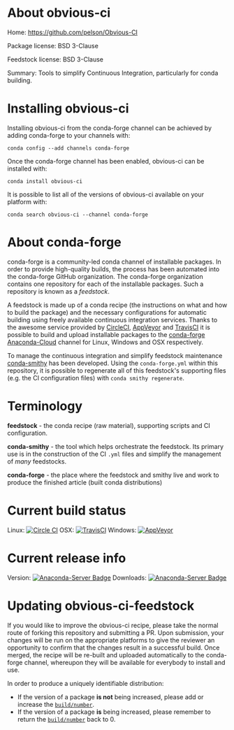 About obvious-ci
================

Home: https://github.com/pelson/Obvious-CI

Package license: BSD 3-Clause

Feedstock license: BSD 3-Clause

Summary: Tools to simplify Continuous Integration, particularly for conda building.



Installing obvious-ci
=====================

Installing obvious-ci from the conda-forge channel can be achieved by adding conda-forge to your channels with:

```
conda config --add channels conda-forge
```

Once the conda-forge channel has been enabled, obvious-ci can be installed with:

```
conda install obvious-ci
```

It is possible to list all of the versions of obvious-ci available on your platform with:

```
conda search obvious-ci --channel conda-forge
```


About conda-forge
=================

conda-forge is a community-led conda channel of installable packages.
In order to provide high-quality builds, the process has been automated into the
conda-forge GitHub organization. The conda-forge organization contains one repository 
for each of the installable packages. Such a repository is known as a *feedstock*.

A feedstock is made up of a conda recipe (the instructions on what and how to build
the package) and the necessary configurations for automatic building using freely
available continuous integration services. Thanks to the awesome service provided by
[CircleCI](https://circleci.com/), [AppVeyor](http://www.appveyor.com/)
and [TravisCI](https://travis-ci.org/) it is possible to build and upload installable
packages to the [conda-forge](https://anaconda.org/conda-forge)
[Anaconda-Cloud](http://docs.anaconda.org/) channel for Linux, Windows and OSX respectively.

To manage the continuous integration and simplify feedstock maintenance
[conda-smithy](http://github.com/conda-forge/conda-smithy) has been developed.
Using the ``conda-forge.yml`` within this repository, it is possible to regenerate all of
this feedstock's supporting files (e.g. the CI configuration files) with ``conda smithy regenerate``.


Terminology
===========

**feedstock** - the conda recipe (raw material), supporting scripts and CI configuration.

**conda-smithy** - the tool which helps orchestrate the feedstock.
                   Its primary use is in the construction of the CI ``.yml`` files
                   and simplify the management of *many* feedstocks.

**conda-forge** - the place where the feedstock and smithy live and work to
                  produce the finished article (built conda distributions)

Current build status
====================
Linux: [![Circle CI](https://circleci.com/gh/conda-forge/obvious-ci-feedstock.svg?style=svg)](https://circleci.com/gh/conda-forge/obvious-ci-feedstock)
OSX: [![TravisCI](https://travis-ci.org/conda-forge/obvious-ci-feedstock.svg?branch=master)](https://travis-ci.org/conda-forge/obvious-ci-feedstock) 
Windows: [![AppVeyor](https://ci.appveyor.com/api/projects/status/github/conda-forge/obvious-ci-feedstock?svg=True)](https://ci.appveyor.com/project/conda-forge/obvious-ci-feedstock/branch/master)

Current release info
====================
Version: [![Anaconda-Server Badge](https://anaconda.org/conda-forge/obvious-ci/badges/version.svg)](https://anaconda.org/conda-forge/obvious-ci)
Downloads: [![Anaconda-Server Badge](https://anaconda.org/conda-forge/obvious-ci/badges/downloads.svg)](https://anaconda.org/conda-forge/obvious-ci)


Updating obvious-ci-feedstock
=============================

If you would like to improve the obvious-ci recipe, please take the normal
route of forking this repository and submitting a PR. Upon submission, your changes will
be run on the appropriate platforms to give the reviewer an opportunity to confirm that the
changes result in a successful build. Once merged, the recipe will be re-built and uploaded
automatically to the conda-forge channel, whereupon they will be available for everybody to
install and use.

In order to produce a uniquely identifiable distribution:
 * If the version of a package **is not** being increased, please add or increase
   the [``build/number``](http://conda.pydata.org/docs/building/meta-yaml.html#build-number-and-string). 
 * If the version of a package **is** being increased, please remember to return
   the [``build/number``](http://conda.pydata.org/docs/building/meta-yaml.html#build-number-and-string)
   back to 0.
